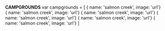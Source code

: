 **CAMPGROUNDS**
var campgrounds = [
  { name: 'salmon creek', image: 'url'}
  { name: 'salmon creek', image: 'url'}
  { name: 'salmon creek', image: 'url'}
  { name: 'salmon creek', image: 'url'}
  { name: 'salmon creek', image: 'url'}
  { name: 'salmon creek', image: 'url'}
]
